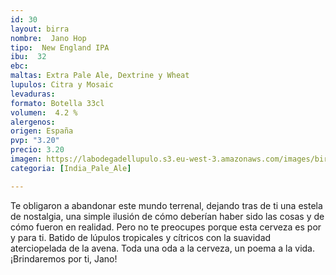 ```yaml
---
id: 30
layout: birra
nombre:  Jano Hop
tipo:  New England IPA
ibu:  32
ebc:
maltas: Extra Pale Ale, Dextrine y Wheat
lupulos: Citra y Mosaic
levaduras: 
formato: Botella 33cl
volumen:  4.2 %
alergenos: 
origen: España
pvp: "3.20"
precio: 3.20
imagen: https://labodegadellupulo.s3.eu-west-3.amazonaws.com/images/birras/janohop.jpg
categoria: [India_Pale_Ale]

---
```

Te obligaron a abandonar este mundo terrenal, dejando tras de ti una estela de nostalgia, una simple ilusión de cómo deberían haber sido las cosas y de cómo fueron en realidad. Pero no te preocupes porque esta cerveza es por y para ti. Batido de lúpulos tropicales y cítricos con la suavidad aterciopelada de la avena. Toda una oda a la cerveza, un poema a la vida. ¡Brindaremos por ti, Jano!

